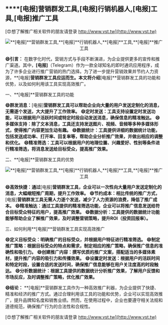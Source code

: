## ****[电报]**营销群发工具,**[电报]**行销机器人,**[电报]**工具,**[电报]**推广工具**

[😍想了解推广相关软件的朋友请登录 http://www.vst.tw](http://www.vst.tw)

 <center><img src="https://vst.tw/MP4/tuiguang/png/0.png" alt="**[电报]**营销群发工具,**[电报]**行销机器人,**[电报]**工具,**[电报]**推广工具"></center>

**😄引言：**
在数字化时代，营销方式与手段不断演进，为企业提供更多的宣传和推广渠道。其中，**[电报]**（Telegram）作为一款全球知名的即时通讯应用程序，成为了许多企业进行推广营销的热门选择。为了进一步提升营销效果并节约人力资源，**[电报]**营销群发工具应运而生。本文将介绍**[电报]**营销群发工具的功能和优势，以及如何利用该工具实现高效推广。

一、**[电报]**营销群发工具的功能

**😄群发消息：**[电报]**营销群发工具可以帮助企业向大量的用户发送定制化的消息，无需逐个发送，大大提升了工作效率。**
**😄定时发送：工具支持设置定时发送功能，可以根据用户活跃时间或特定时段自动发送消息，确保信息的精准触达。**
**😄多媒体支持：除了文本消息，工具还支持发送图片、视频、音频等多种多媒体形式，使得推广内容更加生动有趣。**
**😄数据统计：工具提供详细的数据统计功能，包括发送成功率、打开率、回复率等，帮助企业分析推广效果，并做出相应的调整和优化。**
**😄精准筛选：工具可以根据用户的地理位置、兴趣爱好、性别等条件进行精准筛选，将消息发送给目标受众，提高推广效果。**

二、**[电报]**营销群发工具的优势

 <center><img src="https://vst.tw/MP4/tuiguang/png/4.png" alt="**[电报]**营销群发工具,**[电报]**行销机器人,**[电报]**工具,**[电报]**推广工具"></center>

**😄高效快捷：通过**[电报]**营销群发工具，企业可以一次性向大量用户发送定制化的消息，大幅缩短推广周期，提升工作效率。**
**😄节约成本：相比传统的推广方式，**[电报]**营销群发工具无需人力逐个发送，减少了人力资源的浪费，降低了推广成本。**
**😄精准触达：通过工具提供的精准筛选功能，企业可以将推广信息发送给符合目标受众特征的用户，提高推广效果。**
**😄数据分析：工具提供的数据统计功能能够帮助企业了解推广效果，及时调整营销策略，提升ROI（投资回报率）。**

三、如何利用**[电报]**营销群发工具实现高效推广

**😄定义目标受众：明确推广的目标受众，并根据用户特征进行精准筛选。**
**😄制定推广策略：根据目标受众的特点和需求，制定相应的推广策略，确保推广信息的准确性和吸引力。**
**😄创建推广内容：撰写优质的推广文案，搭配适当的多媒体素材，提升推广内容的吸引力和传播效果。**
**😄设置定时发送：根据用户的活跃时间和特定时段，设置合适的发送时间，确保推广信息能够在用户关注度高的时段触达。**
**😄分析数据统计：根据工具提供的数据统计分析推广效果，了解用户反馈和市场反应，及时调整推广策略，优化推广效果。**

**😄结论：**
**[电报]**营销群发工具作为一种高效推广利器，为企业提供了快捷、精准和经济的推广方式。通过合理利用该工具的功能和优势，企业可以实现高效推广，提升品牌知名度和销售业绩。然而，在使用过程中，企业也要遵守相关法规和道德规范，确保推广行为的合法性和合规性。

[😍想了解推广相关软件的朋友请登录 http://www.vst.tw](http://www.vst.tw)



